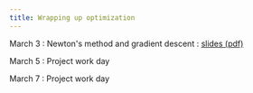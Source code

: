 ```yaml
---
title: Wrapping up optimization
---
```


March 3
: Newton's method and gradient descent
  : [slides (pdf)](https://sta379-s25.github.io/slides/lecture_18.pdf)

March 5
: Project work day

March 7
: Project work day